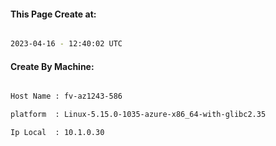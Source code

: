 
   
#### This Page Create at:

```bash

2023-04-16 - 12:40:02 UTC

```

#### Create By Machine:

```bash

Host Name : fv-az1243-586

platform  : Linux-5.15.0-1035-azure-x86_64-with-glibc2.35

Ip Local  : 10.1.0.30

```

